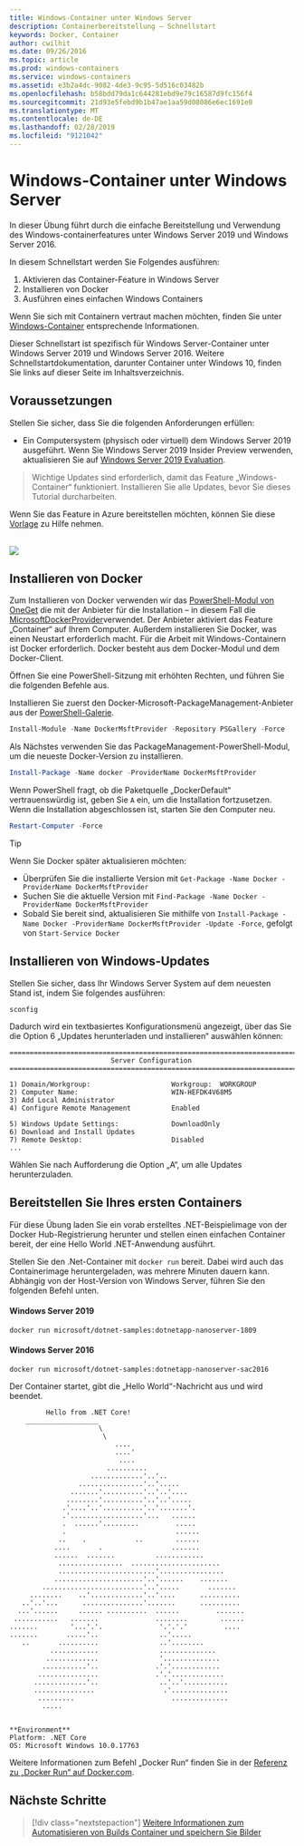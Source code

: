 ```yaml
---
title: Windows-Container unter Windows Server
description: Containerbereitstellung – Schnellstart
keywords: Docker, Container
author: cwilhit
ms.date: 09/26/2016
ms.topic: article
ms.prod: windows-containers
ms.service: windows-containers
ms.assetid: e3b2a4dc-9082-4de3-9c95-5d516c03482b
ms.openlocfilehash: b58bdd79da1c644281ebd9e79c16587d9fc156f4
ms.sourcegitcommit: 21d93e5febd9b1b47ae1aa59d08086e6ec1691e0
ms.translationtype: MT
ms.contentlocale: de-DE
ms.lasthandoff: 02/28/2019
ms.locfileid: "9121042"
---
```

# <a name="windows-containers-on-windows-server"></a>Windows-Container unter Windows Server

In dieser Übung führt durch die einfache Bereitstellung und Verwendung des Windows-containerfeatures unter Windows Server 2019 und Windows Server 2016.

In diesem Schnellstart werden Sie Folgendes ausführen:

1. Aktivieren das Container-Feature in Windows Server
2. Installieren von Docker
3. Ausführen eines einfachen Windows Containers

Wenn Sie sich mit Containern vertraut machen möchten, finden Sie unter [Windows-Container](../about/index.md) entsprechende Informationen.

Dieser Schnellstart ist spezifisch für Windows Server-Container unter Windows Server 2019 und Windows Server 2016. Weitere Schnellstartdokumentation, darunter Container unter Windows 10, finden Sie links auf dieser Seite im Inhaltsverzeichnis.

## <a name="prerequisites"></a>Voraussetzungen

Stellen Sie sicher, dass Sie die folgenden Anforderungen erfüllen:
- Ein Computersystem (physisch oder virtuell) dem Windows Server 2019 ausgeführt. Wenn Sie Windows Server 2019 Insider Preview verwenden, aktualisieren Sie auf [Windows Server 2019 Evaluation](https://www.microsoft.com/en-us/evalcenter/evaluate-windows-server-2019 ).

> Wichtige Updates sind erforderlich, damit das Feature „Windows-Container“ funktioniert. Installieren Sie alle Updates, bevor Sie dieses Tutorial durcharbeiten.

Wenn Sie das Feature in Azure bereitstellen möchten, können Sie diese [Vorlage](https://github.com/Microsoft/Virtualization-Documentation/tree/master/windows-server-container-tools/containers-azure-template) zu Hilfe nehmen.

<br/>
<a href="https://portal.azure.com/#create/Microsoft.Template/uri/https%3A%2F%2Fraw.githubusercontent.com%2FMicrosoft%2FVirtualization-Documentation%2Flive%2Fwindows-server-container-tools%2Fcontainers-azure-template%2Fazuredeploy.json" target="_blank">
    <img src="https://azuredeploy.net/deploybutton.png"/>
</a>


## <a name="install-docker"></a>Installieren von Docker

Zum Installieren von Docker verwenden wir das [PowerShell-Modul von OneGet](https://github.com/oneget/oneget) die mit der Anbieter für die Installation – in diesem Fall die [MicrosoftDockerProvider](https://github.com/OneGet/MicrosoftDockerProvider)verwendet. Der Anbieter aktiviert das Feature „Container“ auf Ihrem Computer. Außerdem installieren Sie Docker, was einen Neustart erforderlich macht. Für die Arbeit mit Windows-Containern ist Docker erforderlich. Docker besteht aus dem Docker-Modul und dem Docker-Client.

Öffnen Sie eine PowerShell-Sitzung mit erhöhten Rechten, und führen Sie die folgenden Befehle aus.

Installieren Sie zuerst den Docker-Microsoft-PackageManagement-Anbieter aus der [PowerShell-Galerie](https://www.powershellgallery.com/packages/DockerMsftProvider).

```powershell
Install-Module -Name DockerMsftProvider -Repository PSGallery -Force
```

Als Nächstes verwenden Sie das PackageManagement-PowerShell-Modul, um die neueste Docker-Version zu installieren.

```powershell
Install-Package -Name docker -ProviderName DockerMsftProvider
```

Wenn PowerShell fragt, ob die Paketquelle „DockerDefault“ vertrauenswürdig ist, geben Sie `A` ein, um die Installation fortzusetzen. Wenn die Installation abgeschlossen ist, starten Sie den Computer neu.

```powershell
Restart-Computer -Force
```

> [!TIP]
> Wenn Sie Docker später aktualisieren möchten:
>  - Überprüfen Sie die installierte Version mit `Get-Package -Name Docker -ProviderName DockerMsftProvider`
>  - Suchen Sie die aktuelle Version mit `Find-Package -Name Docker -ProviderName DockerMsftProvider`
>  - Sobald Sie bereit sind, aktualisieren Sie mithilfe von `Install-Package -Name Docker -ProviderName DockerMsftProvider -Update -Force`, gefolgt von `Start-Service Docker`

## <a name="install-windows-updates"></a>Installieren von Windows-Updates

Stellen Sie sicher, dass Ihr Windows Server System auf dem neuesten Stand ist, indem Sie folgendes ausführen:

```console
sconfig
```

Dadurch wird ein textbasiertes Konfigurationsmenü angezeigt, über das Sie die Option 6 „Updates herunterladen und installieren“ auswählen können:

```console
===============================================================================
                         Server Configuration
===============================================================================

1) Domain/Workgroup:                    Workgroup:  WORKGROUP
2) Computer Name:                       WIN-HEFDK4V68M5
3) Add Local Administrator
4) Configure Remote Management          Enabled

5) Windows Update Settings:             DownloadOnly
6) Download and Install Updates
7) Remote Desktop:                      Disabled
...
```

Wählen Sie nach Aufforderung die Option „A“, um alle Updates herunterzuladen.

## <a name="deploy-your-first-container"></a>Bereitstellen Sie Ihres ersten Containers

Für diese Übung laden Sie ein vorab erstelltes .NET-Beispielimage von der Docker Hub-Registrierung herunter und stellen einen einfachen Container bereit, der eine Hello World .NET-Anwendung ausführt.  

Stellen Sie den .Net-Container mit `docker run` bereit. Dabei wird auch das Containerimage heruntergeladen, was mehrere Minuten dauern kann. Abhängig von der Host-Version von Windows Server, führen Sie den folgenden Befehl unten.

#### <a name="windows-server-2019"></a>Windows Server 2019

```console
docker run microsoft/dotnet-samples:dotnetapp-nanoserver-1809
```

#### <a name="windows-server-2016"></a>Windows Server 2016

```console
docker run microsoft/dotnet-samples:dotnetapp-nanoserver-sac2016
```

Der Container startet, gibt die „Hello World“-Nachricht aus und wird beendet.

```console
         Hello from .NET Core!
    __________________
                      \
                       \
                          ....
                          ....'
                           ....
                        ..........
                    .............'..'..
                 ................'..'.....
               .......'..........'..'..'....
              ........'..........'..'..'.....
             .'....'..'..........'..'.......'.
             .'..................'...   ......
             .  ......'.........         .....
             .                           ......
            ..    .            ..        ......
           ....       .                 .......
           ......  .......          ............
            ................  ......................
            ........................'................
           ......................'..'......    .......
        .........................'..'.....       .......
     ........    ..'.............'..'....      ..........
   ..'..'...      ...............'.......      ..........
  ...'......     ...... ..........  ......         .......
 ...........   .......              ........        ......
.......        '...'.'.              '.'.'.'         ....
.......       .....'..               ..'.....
   ..       ..........               ..'........
          ............               ..............
         .............               '..............
        ...........'..              .'.'............
       ...............              .'.'.............
      .............'..               ..'..'...........
      ...............                 .'..............
       .........                        ..............
        .....


**Environment**
Platform: .NET Core
OS: Microsoft Windows 10.0.17763
```

Weitere Informationen zum Befehl „Docker Run“ finden Sie in der [Referenz zu „Docker Run“ auf Docker.com]( https://docs.docker.com/engine/reference/run/).

## <a name="next-steps"></a>Nächste Schritte

> [!div class="nextstepaction"]
> [Weitere Informationen zum Automatisieren von Builds Container und speichern Sie Bilder](./quick-start-images.md)
